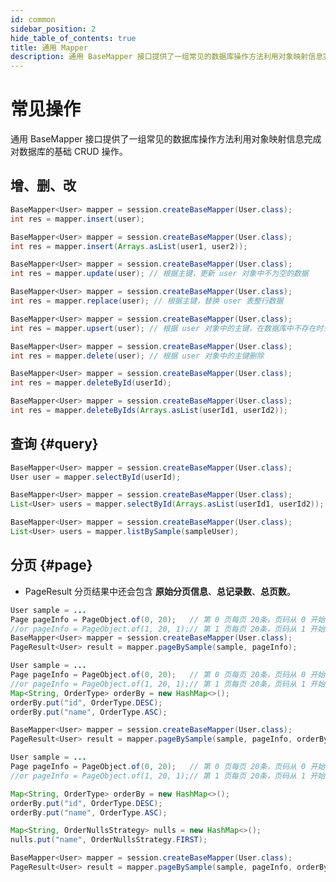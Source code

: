 ```yaml
---
id: common
sidebar_position: 2
hide_table_of_contents: true
title: 通用 Mapper
description: 通用 BaseMapper 接口提供了一组常见的数据库操作方法利用对象映射信息完成对数据库的基础 CRUD 操作。
---
```


# 常见操作
通用 BaseMapper 接口提供了一组常见的数据库操作方法利用对象映射信息完成对数据库的基础 CRUD 操作。

## 增、删、改

```java title='新增'
BaseMapper<User> mapper = session.createBaseMapper(User.class);
int res = mapper.insert(user);
```

```java title='批量新增'
BaseMapper<User> mapper = session.createBaseMapper(User.class);
int res = mapper.insert(Arrays.asList(user1, user2));
```

```java title='局部更新'
BaseMapper<User> mapper = session.createBaseMapper(User.class);
int res = mapper.update(user); // 根据主键，更新 user 对象中不为空的数据
```

```java title='替换更新'
BaseMapper<User> mapper = session.createBaseMapper(User.class);
int res = mapper.replace(user); // 根据主键，替换 user 表整行数据
```

```java title='插入或替换更新'
BaseMapper<User> mapper = session.createBaseMapper(User.class);
int res = mapper.upsert(user); // 根据 user 对象中的主键，在数据库中不存在时会使用 insert 否则会进行更新
```

```java title='删除对象'
BaseMapper<User> mapper = session.createBaseMapper(User.class);
int res = mapper.delete(user); // 根据 user 对象中的主键删除
```

```java title='根据 ID 删除'
BaseMapper<User> mapper = session.createBaseMapper(User.class);
int res = mapper.deleteById(userId);
```

```java title='根据 ID 删除一批对象'
BaseMapper<User> mapper = session.createBaseMapper(User.class);
int res = mapper.deleteByIds(Arrays.asList(userId1, userId2));
```

## 查询 {#query}

```java title='根据 ID 查询对象'
BaseMapper<User> mapper = session.createBaseMapper(User.class);
User user = mapper.selectById(userId);
```

```java title='根据 ID 查询一组对象'
BaseMapper<User> mapper = session.createBaseMapper(User.class);
List<User> users = mapper.selectById(Arrays.asList(userId1, userId2));
```

```java title='根据样本查询列表'
BaseMapper<User> mapper = session.createBaseMapper(User.class);
List<User> users = mapper.listBySample(sampleUser);
```

## 分页 {#page}

- PageResult 分页结果中还会包含 **原始分页信息**、**总记录数**、**总页数**。

```java title='分页查询'
User sample = ...
Page pageInfo = PageObject.of(0, 20);   // 第 0 页每页 20条，页码从 0 开始
//or pageInfo = PageObject.of(1, 20, 1);// 第 1 页每页 20条，页码从 1 开始
BaseMapper<User> mapper = session.createBaseMapper(User.class);
PageResult<User> result = mapper.pageBySample(sample, pageInfo);
```

```java title='分页查询并指定排序策略'
User sample = ...
Page pageInfo = PageObject.of(0, 20);   // 第 0 页每页 20条，页码从 0 开始
//or pageInfo = PageObject.of(1, 20, 1);// 第 1 页每页 20条，页码从 1 开始
Map<String, OrderType> orderBy = new HashMap<>();
orderBy.put("id", OrderType.DESC);
orderBy.put("name", OrderType.ASC);

BaseMapper<User> mapper = session.createBaseMapper(User.class);
PageResult<User> result = mapper.pageBySample(sample, pageInfo, orderBy);
```

```java title='在排序时指定 Null 值排序策略'
User sample = ...
Page pageInfo = PageObject.of(0, 20);   // 第 0 页每页 20条，页码从 0 开始
//or pageInfo = PageObject.of(1, 20, 1);// 第 1 页每页 20条，页码从 1 开始

Map<String, OrderType> orderBy = new HashMap<>();
orderBy.put("id", OrderType.DESC);
orderBy.put("name", OrderType.ASC);

Map<String, OrderNullsStrategy> nulls = new HashMap<>();
nulls.put("name", OrderNullsStrategy.FIRST);

BaseMapper<User> mapper = session.createBaseMapper(User.class);
PageResult<User> result = mapper.pageBySample(sample, pageInfo, orderBy, nulls);
```
